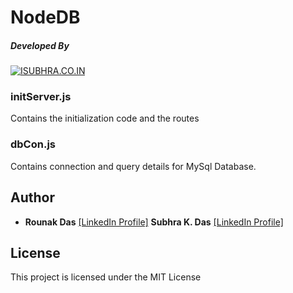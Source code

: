 # NodeDB

##### Developed By

[![ISUBHRA.CO.IN](https://i.imgur.com/7boEUeJ.png)](https://isubhra.co.in)

### initServer.js
Contains the initialization code and the routes

### dbCon.js
Contains connection and query details for MySql Database.

## Author

*   **Rounak Das**    [[LinkedIn Profile]](https://www.linkedin.com/in/rounak-das-0925bb17b/)
    **Subhra K. Das** [[LinkedIn Profile]](https://www.linkedin.com/in/subhrakdas/)

## License

This project is licensed under the MIT License